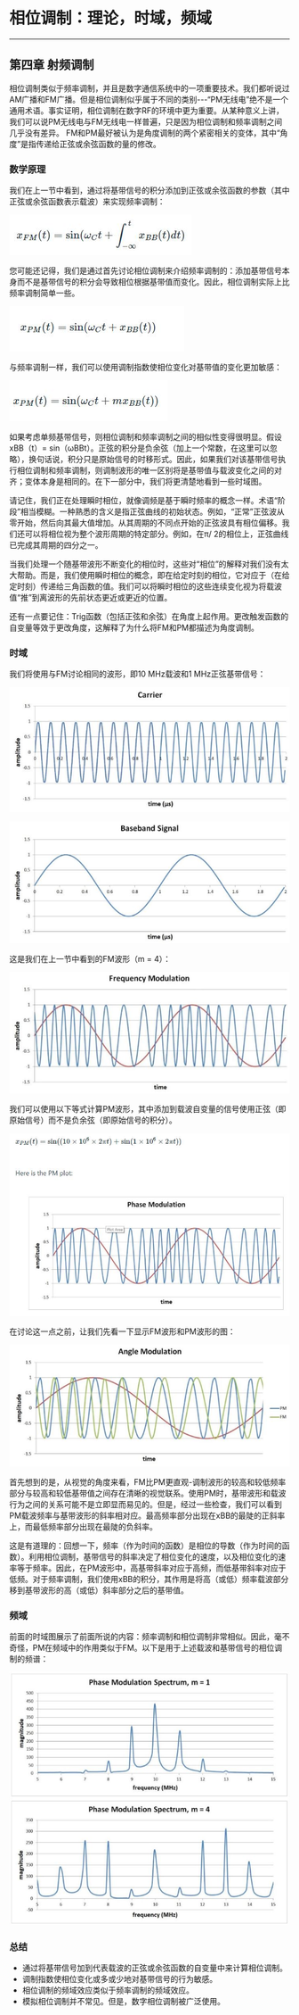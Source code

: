 # 相位调制：理论，时域，频域

------

## 第四章 射频调制

相位调制类似于频率调制，并且是数字通信系统中的一项重要技术。我们都听说过AM广播和FM广播。但是相位调制似乎属于不同的类别---“PM无线电”绝不是一个通用术语。事实证明，相位调制在数字RF的环境中更为重要。从某种意义上讲，我们可以说PM无线电与FM无线电一样普遍，只是因为相位调制和频率调制之间几乎没有差异。 FM和PM最好被认为是角度调制的两个紧密相关的变体，其中“角度”是指传递给正弦或余弦函数的量的修改。

### 数学原理

我们在上一节中看到，通过将基带信号的积分添加到正弦或余弦函数的参数（其中正弦或余弦函数表示载波）来实现频率调制：

![mod_4](imgs/RFT_ch4_pg4_1.jpg)

您可能还记得，我们是通过首先讨论相位调制来介绍频率调制的：添加基带信号本身而不是基带信号的积分会导致相位根据基带值而变化。因此，相位调制实际上比频率调制简单一些。

![mod_4](imgs/RFT_ch4_pg4_2.jpg)

与频率调制一样，我们可以使用调制指数使相位变化对基带值的变化更加敏感：

![mod_4](imgs/RFT_ch4_pg4_3.jpg)

如果考虑单频基带信号，则相位调制和频率调制之间的相似性变得很明显。假设xBB（t）= sin（ωBBt）。正弦的积分是负余弦（加上一个常数，在这里可以忽略），换句话说，积分只是原始信号的时移形式。因此，如果我们对该基带信号执行相位调制和频率调制，则调制波形的唯一区别将是基带值与载波变化之间的对齐；变体本身是相同的。在下一部分中，我们将更清楚地看到一些时域图。

请记住，我们正在处理瞬时相位，就像调频是基于瞬时频率的概念一样。术语“阶段”相当模糊。一种熟悉的含义是指正弦曲线的初始状态。例如，“正常”正弦波从零开始，然后向其最大值增加。从其周期的不同点开始的正弦波具有相位偏移。我们还可以将相位视为整个波形周期的特定部分。例如，在π/ 2的相位上，正弦曲线已完成其周期的四分之一。

当我们处理一个随基带波形不断变化的相位时，这些对“相位”的解释对我们没有太大帮助。而是，我们使用瞬时相位的概念，即在给定时刻的相位，它对应于（在给定时刻）传递给三角函数的值。我们可以将瞬时相位的这些连续变化视为将载波值“推”到离波形的先前状态更近或更近的位置。

还有一点要记住：Trig函数（包括正弦和余弦）在角度上起作用。更改触发函数的自变量等效于更改角度，这解释了为什么将FM和PM都描述为角度调制。

### 时域

我们将使用与FM讨论相同的波形，即10 MHz载波和1 MHz正弦基带信号：

![mod_4](imgs/RFT_ch4_pg4_4.jpg)

![mod_4](imgs/RFT_ch4_pg4_5.jpg)

这是我们在上一节中看到的FM波形（m = 4）：

![mod_4](imgs/RFT_ch4_pg4_6.jpg)

我们可以使用以下等式计算PM波形，其中添加到载波自变量的信号使用正弦（即原始信号）而不是负余弦（即原始信号的积分）。

![mod_4](imgs/RFT_ch4_pg4_7.jpg)

在讨论这一点之前，让我们先看一下显示FM波形和PM波形的图：

![mod_4](imgs/RFT_ch4_pg4_8.jpg)

首先想到的是，从视觉的角度来看，FM比PM更直观-调制波形的较高和较低频率部分与较高和较低基带值之间存在清晰的视觉联系。使用PM时，基带波形和载波行为之间的关系可能不是立即显而易见的。但是，经过一些检查，我们可以看到PM载波频率与基带波形的斜率相对应。最高频率部分出现在xBB的最陡的正斜率上，而最低频率部分出现在最陡的负斜率。

这是有道理的：回想一下，频率（作为时间的函数）是相位的导数（作为时间的函数）。利用相位调制，基带信号的斜率决定了相位变化的速度，以及相位变化的速率等于频率。因此，在PM波形中，高基带斜率对应于高频，而低基带斜率对应于低频。对于频率调制，我们使用xBB的积分，其作用是将高（或低）频率载波部分移到基带波形的高（或低）斜率部分之后的基带值。

### 频域

前面的时域图展示了前面所说的内容：频率调制和相位调制非常相似。因此，毫不奇怪，PM在频域中的作用类似于FM。以下是用于上述载波和基带信号的相位调制的频谱：

![mod_4](imgs/RFT_ch4_pg4_9.jpg)

### 总结

* 通过将基带信号加到代表载波的正弦或余弦函数的自变量中来计算相位调制。
* 调制指数使相位变化或多或少地对基带信号的行为敏感。
* 相位调制的频域效应类似于频率调制的频域效应。
* 模拟相位调制并不常见。但是，数字相位调制被广泛使用。